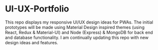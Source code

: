 # UI-UX-Portfolio
This repo displays my responsive UI/UX design ideas for PWAs. The initial prototypes will be made using Material Design inspired themes (using React, Redux & Material-UI) and Node (Express) & MongoDB for back end and database functionality. I am continually updating this repo with new design ideas and features.
